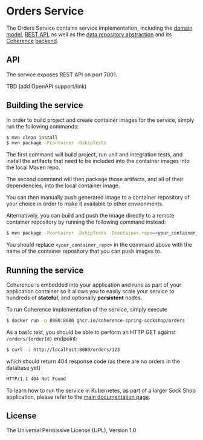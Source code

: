 # Orders Service

The Orders Service contains service implementation, including the
[domain model](src/main/java/com/oracle/coherence/examples/sockshop/spring/orders/model/Order.java),
[REST API](src/main/java/com/oracle/coherence/examples/sockshop/spring/orders/controller/OrderController.java), as well as the
[data repository abstraction](src/main/java/com/oracle/coherence/examples/sockshop/spring/orders/repository/OrderRepository.java)
and its [Coherence](https://coherence.community/) [backend](src/main/java/com/oracle/coherence/examples/sockshop/spring/orders/repository/CoherenceOrderRepository.java).

## API

The service exposes REST API on port 7001. 

TBD (add OpenAPI support/link)

## Building the service

In order to build project and create container images for the service, simply run the 
following commands:

```bash
$ mvn clean install
$ mvn package -Pcontainer -DskipTests
```

The first command will build project, run unit and integration tests, and install the
artifacts that need to be included into the container images into the local Maven repo.

The second command will then package those artifacts, and all of their dependencies, into
the local container image.

You can then manually push generated image to a container repository of your choice in order
to make it available to other environments.

Alternatively, you can build and push the image directly to a remote container repository by
running the following command instead:

```bash
$ mvn package -Pcontainer -DskipTests -Dcontainer.repo=<your_container_repo> -Djib.goal=build
```

You should replace `<your_container_repo>` in the command above with the name of the 
container repository that you can push images to.

## Running the service

Coherence is embedded into your application and runs as part
of your application container so it allows you to easily scale your service to hundreds of **stateful**,
and optionally **persistent** nodes.

To run Coherence implementation of the service, simply execute

```bash
$ docker run -p 8080:8080 ghcr.io/coherence-spring-sockshop/orders
```

As a basic test, you should be able to perform an HTTP GET against `/orders/{orderId}` endpoint:

```bash
$ curl -i http://localhost:8080/orders/123
```
which should return 404 response code (as there are no orders in the database yet)
```bash
HTTP/1.1 404 Not Found
``` 

To learn how to run the service in Kubernetes, as part of a larger Sock Shop application,
please refer to the [main documentation page](../README.md).

## License
The Universal Permissive License (UPL), Version 1.0
